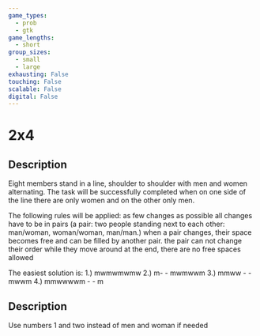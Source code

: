 ```yaml
---
game_types:
  - prob
  - gtk
game_lengths:
  - short
group_sizes:
  - small
  - large
exhausting: False
touching: False
scalable: False
digital: False
---
```

# 2x4

## Description
Eight members stand in a line, shoulder to shoulder with men and women alternating. The task will be successfully completed when on one side of the line there are only women and on the other only men.

The following rules will be applied:
 as few changes as possible
 all changes have to be in pairs (a pair: two people standing next to each other: man/woman, woman/woman,
man/man.)
 when a pair changes, their space becomes free and can be filled by another pair.
 the pair can not change their order while they move around
 at the end, there are no free spaces allowed

The easiest solution is:
1.) mwmwmwmw
2.) m- - mwmwwm 3.) mmww - - mwwm 4.) mmwwwwm - - m

## Description
Use numbers 1 and two instead of men and woman if needed
